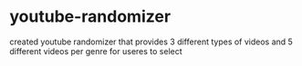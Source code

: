 # youtube-randomizer

created youtube randomizer that provides 3 different types of videos and 5 different videos per genre for useres to select
